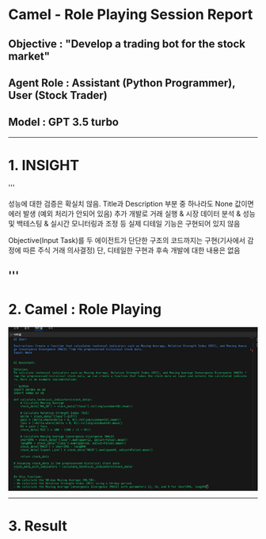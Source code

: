 # Camel - Role Playing Session Report
## Objective : "Develop a trading bot for the stock market"
## Agent Role : Assistant (Python Programmer), User (Stock Trader)
## Model : GPT 3.5 turbo

---

# 1. INSIGHT


'''

  성능에 대한 검증은 확실치 않음. Title과 Description 부분 중 하나라도 None 값이면 에러 발생 (예외 처리가 안되어 있음)
  추가 개발로 거래 실행 & 시장 데이터 분석 & 성능 및 백테스팅 & 실시간 모니터링과 조정 등 실제 디테일 기능은 구현되어 있지 않음

  Objective(Input Task)를 두 에이전트가 단단한 구조의 코드까지는 구현(기사에서 감정에 따른 주식 거래 의사결정)
  단, 디테일한 구현과 후속 개발에 대한 내용은 없음

'''
---

# 2. Camel : Role Playing

<img align="center" src="./img/camel_role_insight00.png">

---

# 3. Result
